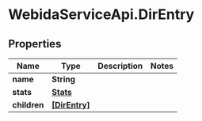 # WebidaServiceApi.DirEntry

## Properties
Name | Type | Description | Notes
------------ | ------------- | ------------- | -------------
**name** | **String** |  | 
**stats** | [**Stats**](Stats.md) |  | 
**children** | [**[DirEntry]**](DirEntry.md) |  | 


